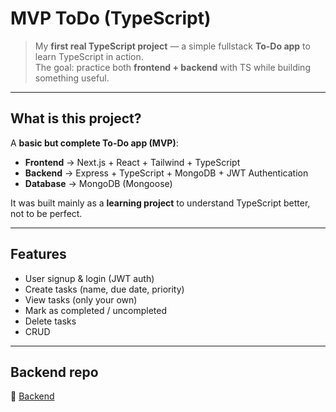 # MVP ToDo (TypeScript)

> My **first real TypeScript project** — a simple fullstack **To-Do app** to learn TypeScript in action.  
> The goal: practice both **frontend + backend** with TS while building something useful.

---

## What is this project?
A **basic but complete To-Do app (MVP)**:  
- **Frontend** → Next.js + React + Tailwind + TypeScript  
- **Backend** → Express + TypeScript + MongoDB + JWT Authentication  
- **Database** → MongoDB (Mongoose)

It was built mainly as a **learning project** to understand TypeScript better, not to be perfect.

---

## Features
- User signup & login (JWT auth)  
- Create tasks (name, due date, priority)  
- View tasks (only your own)  
- Mark as completed / uncompleted  
- Delete tasks
- CRUD
---
## Backend repo
🔗 [Backend](https://github.com/MontherALS/ToDoY-Server)
